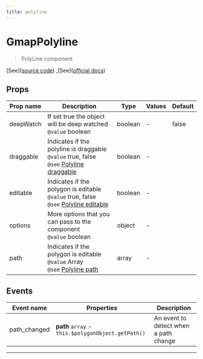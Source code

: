 ```yaml
---
title: polyline
---
```


  # GmapPolyline

  
  > PolyLine component
  
  
  
  
  
  [See]([source code](/guide/polyline.html#source-code))
,[See]([official docs](https://developers.google.com/maps/documentation/javascript/reference/polygon?hl=es#Polyline))

  

  
## Props

  | Prop name     | Description | Type      | Values      | Default     |
  | ------------- | ----------- | --------- | ----------- | ----------- |
  | deepWatch | If set true the object will be deep watched<br/>`@value` boolean | boolean | - | false |
| draggable | Indicates if the polyline is draggable<br/>`@value` true, false<br/>`@see` [Polyline draggable](https://developers.google.com/maps/documentation/javascript/reference/polygon?hl=es#PolylineOptions.draggable) | boolean | - |  |
| editable | Indicates if the polygon is editable<br/>`@value` true, false<br/>`@see` [Polyline editable](https://developers.google.com/maps/documentation/javascript/reference/polygon?hl=es#PolylineOptions.editable) | boolean | - |  |
| options | More options that you can pass to the component<br/>`@value` boolean | object | - |  |
| path | Indicates if the polygon is editable<br/>`@value` Array<br/>`@see` [Polyline path](https://developers.google.com/maps/documentation/javascript/reference/polygon?hl=es#PolylineOptions.path) | array | - |  |

  
  
  
## Events

  | Event name     | Properties     | Description  |
  | -------------- |--------------- | -------------|
  | path_changed | **path** `array` - `this.$polygonObject.getPath()` | An event to detect when a path change

  
  
  ---


  
  